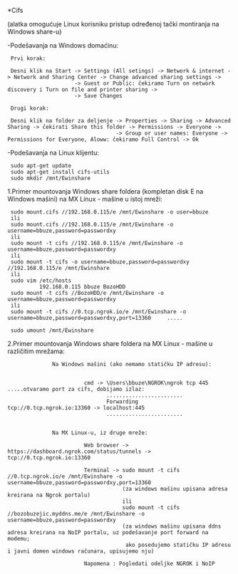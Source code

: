 *Cifs

(alatka omogućuje Linux korisniku pristup određenoj tački montiranja na Windows share-u)
    
    
   -Podešavanja na Windows domaćinu:
    

     Prvi korak:
     
     Desni klik na Start -> Settings (All setings) -> Network & internet -> Network and Sharing Center -> Change advanced sharing settings -> 
                         -> Guest or Public: čekiramo Turn on network discovery i Turn on file and printer sharing ->
                         -> Save Changes
                                     
     Drugi korak:
     
     Desni klik na folder za deljenje -> Properties -> Sharing -> Advanced Sharing -> čekirati Share this folder -> Permissions -> Everyone ->
                                      -> Group or user names: Everyone -> Permissions for Everyone, Aloww: čekiramo Full Control -> Ok
     
     

   -Podešavanja na Linux klijentu:
     
     sudo apt-get update
     sudo apt-get install cifs-utils
     sudo mkdir /mnt/Ewinshare
     
     
   1.Primer mountovanja Windows share foldera (kompletan disk E na Windows mašini) na MX Linux - mašine u istoj mreži:
     
     sudo mount.cifs //192.168.0.115/e /mnt/Ewinshare -o user=bbuze
     ili
     sudo mount.cifs //192.168.0.115/e /mnt/Ewinshare -o username=bbuze,password=passwordxy
     ili
     sudo mount -t cifs //192.168.0.115/e /mnt/Ewinshare -o username=bbuze,password=passwordxy
     ili
     sudo mount -t cifs -o username=bbuze,password=passwordxy //192.168.0.115/e /mnt/Ewinshare
     ili
     sudo vim /etc/hosts
              192.168.0.115 bbuze BozoHDD
     sudo mount -t cifs //BozoHDD/e /mnt/Ewinshare -o username=bbuze,password=passwordxy
     ili 
     sudo mount -t cifs //0.tcp.ngrok.io/e /mnt/Ewinshare -o username=bbuze,password=passwordxy,port=13360     .....
     
     sudo umount /mnt/Ewinshare
     
     
     
   2.Primer mountovanja Windows share foldera na MX Linux - mašine u različitim mrežama:
     
                  Na Windows mašini (ako nemamo statičku IP adresu):
                  
                  
                            cmd -> \Users\bbuze\NGROK\ngrok tcp 445                   .....otvaramo port za cifs, dobijamo izlaz:
                                   ........................
                                   Forwarding               tcp://0.tcp.ngrok.io:13360 -> localhost:445 
                                   ........................
                
                
                  Na MX Linux-u, iz druge mreže:
                      
                            Web browser -> https://dashboard.ngrok.com/status/tunnels -> tcp://0.tcp.ngrok.io:13360
                                           
                            Terminal -> sudo mount -t cifs //0.tcp.ngrok.io/e /mnt/Ewinshare -o username=bbuze,password=passwordxy,port=13360
                                        (za windows mašinu upisana adresa kreirana na Ngrok portalu)
                                        ili
                                        sudo mount -t cifs //bozobuzejic.myddns.me/e /mnt/Ewinshare -o username=bbuze,password=passwordxy  
                                        (za windows mašinu upisana ddns adresa kreirana na NoIP portalu, uz podešavanje port forward na modemu;
                                         ako posedujemo statičku IP adresu i javni domen windows računara, upisujemo nju)
                                        
                            Napomena : Pogledati odeljke NGROK i NoIP        
   
   